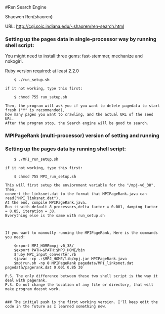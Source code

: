 
#Ren Search Engine

 Shaowen Ren(shaoren) 


URL: http://cgi.soic.indiana.edu/~shaoren/ren-search.html

### Setting up the pages data in single-processor way by running shell script:
You might need to install three gems: fast-stemmer, mechanize and nokogiri.

Ruby version required: at least 2.2.0

```shell
	$ ./run_setup.sh
```
	if it not working, type this first:
```shell
	$ chmod 755 run_setup.sh
```
	Then, the program will ask you if you want to delete pagedata to start fresh ("Y" is recommended),
	how many pages you want to crawling, and the actual URL of the seed URL.
	After the program stop, the Search engine will be good to search.


### MPIPageRank (multi-processor) version of setting and running 
### Setting up the pages data by running shell script:
```shell
	$ ./MPI_run_setup.sh
```
	if it not working, type this first:
```shell
	$ chmod 755 MPI_run_setup.sh
```
	This will first setup the enviornment variable for the "/mpj-v0_38". Then, 
	convert the linksnet.dat to the format that MPIPageRank.java can read("MPI_linksnet.dat").
	At the end, compile MPIPageRank.java. 
	Run it with default 8 processors,delta factor = 0.001, damping factor = 0.85, iteration = 30. 
	Everything else is the same with run_setup.sh
	
	
	
	If you want to mannully running the MPIPageRank, Here is the commands you need:
```shell
	$export MPJ_HOME=mpj-v0_38/
	$export PATH=$PATH:$MPJ_HOME/bin
	$ruby MPI_input_converter.rb
	$javac -cp .:$MPJ_HOME/lib/mpj.jar MPIPageRank.java
	$mpjrun.sh -np 8 MPIPageRank pagedata/MPI_linksnet.dat pagedata/pagerank.dat 0.001 0.85 30
```
	P.S. The only difference between these two shell script is the way it deal with pagerank. 
	P.S. Do not change the location of any file or directory, that will make program doesnt work.
```

### The initial push is the first working version. I'll keep edit the code in the future as I learned something new.

